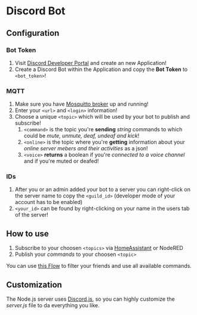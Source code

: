# Discord Bot

## Configuration

### Bot Token

1. Visit [Discord Developer Portal](https://discord.com/developers/applications) and create an new Application!
2. Create a Discord Bot within the Application and copy the **Bot Token** to `<bot_token>`!

### MQTT

1. Make sure you have [Mosquitto broker](https://github.com/home-assistant/addons/tree/master/mosquitto) up and running!
2. Enter your `<url>` and `<login>` information!
3. Choose a unique `<topic>` which will be used by your bot to publish and subscribe!
   1. `<command>` is the topic you're **sending** _string_ commands to which could be _mute, unmute, deaf, undeaf and kick_!
   2. `<online>` is the topic where you're **getting** information about your _online server mebers and their activities_ as a json!
   3. `<voice>` **returns** a boolean if you're _connected to a voice channel_ and if you're muted or deafed!

### IDs

1. After you or an admin added your bot to a server you can right-click on the server name to copy the `<guild_id>` (developer mode of your account has to be enabled)
2. `<your_id>` can be found by right-clicking on your name in the users tab of the server!

## How to use

1. Subscribe to your choosen `<topics>` via [HomeAssistant](https://www.home-assistant.io/integrations/sensor.mqtt/) or NodeRED
2. Publish your _commands_ to your choosen `<topic>`

You can use [this Flow](https://gist.github.com/kjell5317/530394d028383119e9523e777d2ac1ce) to filter your friends and use all available commands.

## Customization

The Node.js server uses [Discord.js](https://discord.js.org/#/), so you can highly customize the _server.js_ file to da everything you like.
